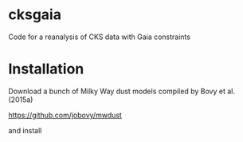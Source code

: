 # cksgaia
Code for a reanalysis of CKS data with Gaia constraints

# Installation

Download a bunch of Milky Way dust models compiled by Bovy et al. (2015a)

https://github.com/jobovy/mwdust

and install
